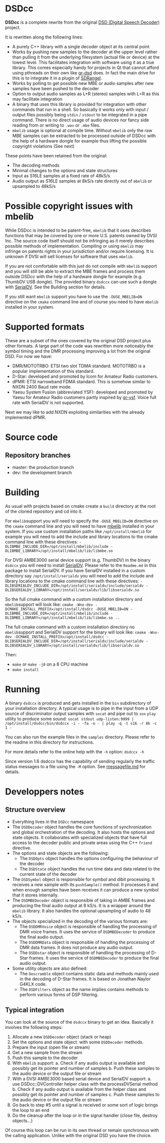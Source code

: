 DSDcc
=====

**DSDcc** is a complete rewrite from the original [DSD (Digital Speech Decoder)](https://github.com/szechyjs/dsd) project.

It is rewritten along the following lines:

  - A purely C++ library with a single decoder object at its central point
  - Works by pushing new samples to the decoder at the upper level rather than pulling it from the underlying filesystem (actual file or device) at the lowest level. This facilitates integration with software using it as a true library. This comes especially handy for projects in Qt that cannot afford using pthreads on their own like [gr-dsd](https://github.com/argilo/gr-dsd) does. In fact the main drive for this is to integrate it in a plugin of [SDRangel](https://github.com/f4exb/sdrangel).
  - Works by polling to get possible new MBE or audio samples after new samples have been pushed to the decoder
  - Option to output audio samples as L+R (stereo) samples with L=R as this may facilitate integration
  - A binary that uses this library is provided for integration with other commands that run in a shell. So basically it works only with input / output files possibly being `stdin` / `stdout` to be integrated in a pipe command. There is no direct usage of audio devices nor fancy side reading from or writing to `.wav` or `.mbe` files.
  - `mbelib` usage is optional at compile time. Without `mbelib` only the raw MBE samples can be extracted to be processed outside of DSDcc with the help of a hardware dongle for example thus lifting the possible copyright violations (See next)

These points have been retained from the original:

  - The decoding methods
  - Minimal changes to the options and state structures
  - Input as S16LE samples at a fixed rate of 48kS/s
  - Audio output as S16LE samples at 8kS/s rate directly out of `mbelib` or upsampled to 48kS/s

<h1>Possible copyright issues with mbelib</h1>

While DSDcc is intended to be patent-free, `mbelib` that it uses describes functions that may be covered by one or more U.S. patents owned by DVSI Inc. The source code itself should not be infringing as it merely describes possible methods of implementation. Compiling or using `mbelib` may infringe on patents rights in your jurisdiction and/or require licensing. It is unknown if DVSI will sell licenses for software that uses `mbelib`.

If you are not comfortable with this just do not compile with `mbelib` support and you will still be able to extract the MBE frames and process them outside DSDcc with the help of a hardware dongle for example (e.g. ThumbDV USB dongle). The provided binary `dsdccx` can use such a dongle with [SerialDV](https://github.com/f4exb/serialDV). See the Building section for details.

If you still want `mbelib` support you have to use the `-DUSE_MBELIB=ON` directive on the `cmake` command line and of course you need to have `mbelib` installed in your system.

<h1>Supported formats</h1>

These are a subset of the ones covered by the original DSD project plus other formats. A large part of the code was rewritten more noticeably the symbol timing and the DMR processing improving a lot from the original DSD. For now we have:

  - DMR/MOTOTRBO: ETSI two slot TDMA standard. MOTOTRBO is a popular implementation of this standard.
  - D-Star: developed and promoted by Icom for Amateur Radio customers.
  - dPMR: ETSI narrowband FDMA standard. This is somehow similar to NXDN 2400 Baud rate mode.
  - Yaesu System Fusion (abbreviated YSF): developed and promoted by Yaesu for Amateur Radio customers partly inspired by [gr-ysf](http://hb9uf.github.io/gr-ysf/). Voice full rate with SerialDV is not supported.

Next we may like to add NXDN exploiting similarities with the already implemented dPMR.

<h1>Source code</h1>

<h2>Repository branches</h2>

- master: the production branch
- dev: the development branch

<h1>Building</h1>

As usual with projects based on cmake create a `build` directory at the root of the cloned repository and cd into it.

For `mbelib`support you will need to specify the `-DUSE_MBELIB=ON` directive on the `cmake` command line and you will need to have [mbelib](https://github.com/szechyjs/mbelib) installed in your system. If you use custom installation paths like `/opt/install/mbelib` for example you will need to add the include and library locations to the cmake command line with these directives: `-DLIBMBE_INCLUDE_DIR=/opt/install/mbelib/include -DLIBMBE_LIBRARY=/opt/install/mbelib/lib/libmbe.so`

For DVSI AMBE3000 serial device support (e.g. ThumbDV) in the binary `dsdccx` you will need to install [SerialDV](https://github.com/f4exb/serialDV). Please refer to the `Readme.md` in this package to install SerialDV. If you have SerialDV installed in a custom directory say `/opt/install/serialdv` you will need to add the include and library locations to the cmake command line with these directives: `-DLIBSERIALDV_INCLUDE_DIR=/opt/install/serialdv/include/serialdv -DLIBSERIALDV_LIBRARY=/opt/install/serialdv/lib/libserialdv.so`

So the full cmake command with a custom installation directory and `mbelib`support will look like: `cmake -Wno-dev -DCMAKE_INSTALL_PREFIX=/opt/install/dsdcc -DUSE_MBELIB=ON -DLIBMBE_INCLUDE_DIR=/opt/install/mbelib/include -DLIBMBE_LIBRARY=/opt/install/mbelib/lib/libmbe.so ..`

The full cmake command with a custom installation directory no `mbelib`support and SerialDV support for the binary will look like: `cmake -Wno-dev -DCMAKE_INSTALL_PREFIX=/opt/install/dsdcc -DLIBSERIALDV_INCLUDE_DIR=/opt/install/serialdv/include/serialdv -DLIBSERIALDV_LIBRARY=/opt/install/serialdv/lib/libserialdv.so`

Then:

  - `make` or `make -j8` on a 8 CPU machine
  - `make install`

<h1>Running</h1>

A binary `dsdccx` is produced and gets installed in the `bin` subdirectory of your installation directory. A typical usage is to pipe in the input from a UDP source of discriminator output samples with `socat` and pipe out to `sox` `play` utility to produce some sound:
`socat stdout udp-listen:9999 | /opt/install/dsdcc/bin/dsdccx -i - -fa -o - | play -q -t s16 -r 8k -c 1 -`

You can also run the example files in the `samples` directory. Please refer to the readme in this directory for instructions.

For more details refer to the online help with the `-h` option: `dsdccx -h`

Since version 1.6 dsdccx has the capability of sending regularly the traffic status messages to a file using the `-M` option. See [messagefile.md](messagefile.md) for details.

<h1>Developpers notes</h1>

<h2>Structure overview</h2>

  - Everything lives in the `DSDcc` namespace
  - The `DSDDecoder` object handles the core functions of synchronization and global orchestration of the decoding. It also hosts the options and state objects. It collaborates with specialized objects that have full access to the decoder public and private areas using the C++ `friend` directive.
  - The options and state objects are the following:
    - The `DSDOpts` object handles the options configuring the behaviour of the decoder
    - The `DSDState` object handles the run time data and data related to the current state of the decoder
  - The `DSDSymbol` object is responsible for symbol and dibit processing. It receives a new sample with its `pushSample()` method. It processes it and when enough samples have been receives it can produce a new symbol that it stores internally.
  - The `DSDMBEDecoder` object is responsible of taking in AMBE frames and producing the final audio output at 8 kS/s. It is a wrapper around the `mbelib` library. It also handles the optional upsampling of audio to 48 kS/s.
  - The objects specialized in the decoding of the various formats are:
    - The `DSDDMRVoice` object is responsible of handling the processing of DMR voice frames. It uses the service of `DSDMBEDecoder` to produce the final audio output.
    - The `DSDDMRData` object is responsible of handling the processing of DMR data frames. It does not produce any audio output.
    - The `DSDDstar` object is responsible of handling the processing of D-Star frames. It uses the service of `DSDMBEDecoder` to produce the final audio output.
  - Some utility objects are also defined:
    - The `Descramble` object contains static data and methods mainly used in the decoding of D-Star frames. It is based on Jonathan Naylor G4KLX code.
    - The `DSDFilters` object as the name implies contains methods to perform various forms of DSP filtering.

<h2>Typical integration</h2>

You can look at the source of the `dsdccx` binary to get an idea. Basically it involves the following steps:

 1. Allocate a new `DSDDecoder` object (stack or heap)
 2. Set the options and state object. with some `DSDDecoder` methods.
 3. Prepare the input (open file or stream)
 4. Get a new sample from the stream
 5. Push this sample to the decoder
 6. With `mbelib` support:
   a. Check if any audio output is available and possibly get its pointer and number of samples
   b. Push these samples to the audio device or the output file or stream
 7. With a DVSI AMBE3000 based serial device and SerialDV support:
   a. use DSDcc::DVController helper class with the processDVSerial method
   b. Check if any audio output is available from the helper class and possibly get its pointer and number of samples
   c. Push these samples to the audio device or the output file or stream
 8. Go back to step #5 until a signal is received or some sort of logic brings the loop to an end
 9. Do the cleanup after the loop or in the signal handler (close file, destroy objects...)

Of course this loop can be run in its own thread or remain synchronous with the calling application. Unlike with the original DSD you have the choice.

